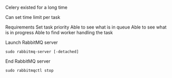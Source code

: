 Celery existed for a long time

Can set time limit per task

Requirements
    Set task priority
    Able to see what is in queue
    Able to see what is in progress
    Able to find worker handling the task



Launch RabbitMQ server
```
sudo rabbitmq-server [-detached]
```

End RabbitMQ server
```
sudo rabbitmqctl stop
```

